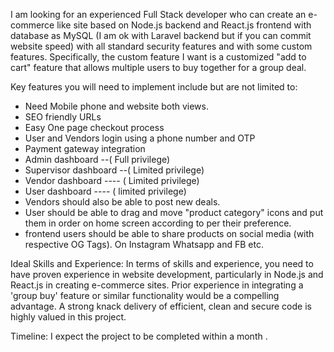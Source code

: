 I am looking for an experienced Full Stack developer who can create an e-commerce like site based on Node.js backend and React.js frontend with database as MySQL (I am ok with Laravel backend but if you can commit website speed) with all standard security features and with some custom features. Specifically, the custom feature I want is a customized "add to cart" feature that allows multiple users to buy together for a group deal.


Key features you will need to implement include but are not limited to:

- Need Mobile phone and website both views.
- SEO friendly URLs
- Easy One page checkout process
- User and Vendors login using a phone number and OTP
- Payment gateway integration
- Admin dashboard --( Full privilege)
- Supervisor dashboard --( Limited privilege)
- Vendor dashboard ---- ( Limited privilege)
- User dashboard ---- ( limited privilege)
- Vendors should also be able to post new deals.
- User should be able to drag and move "product category" icons and put them in order on home screen according to per their preference.
- frontend users should be able to share products on social media (with respective OG Tags). On Instagram Whatsapp and FB etc.


Ideal Skills and Experience:
In terms of skills and experience, you need to have proven experience in website development, particularly in Node.js and React.js in creating e-commerce sites. Prior experience in integrating a 'group buy' feature or similar functionality would be a compelling advantage. A strong knack delivery of efficient, clean and secure code is highly valued in this project.

Timeline:
I expect the project to be completed within a month .